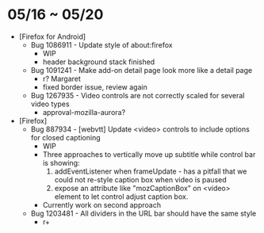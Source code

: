 # 05/16 ~ 05/20

- [Firefox for Android]
  - Bug 1086911 - Update style of about:firefox
    - WIP
    - header background stack finished
  - Bug 1091241 - Make add-on detail page look more like a detail page
    - r? Margaret
    - fixed border issue, review again
  - Bug 1267935 - Video controls are not correctly scaled for several video types
    - approval-mozilla-aurora?
- [Firefox]
  - Bug 887934 - [webvtt] Update \<video\> controls to include options for closed captioning
    - WIP
    - Three approaches to vertically move up subtitle while control bar is showing:
      1. addEventListener when frameUpdate - has a pitfall that we could not re-style caption box when video is paused
      2. expose an attribute like "mozCaptionBox" on \<video\> element to let control adjust caption box.
    - Currently work on second approach
  - Bug 1203481 - All dividers in the URL bar should have the same style
    - r+
